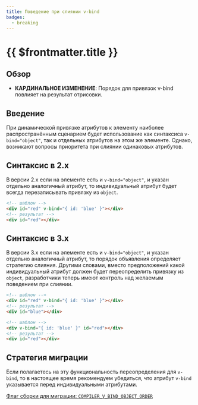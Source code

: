 ```yaml
---
title: Поведение при слиянии v-bind
badges:
  - breaking
---
```


# {{ $frontmatter.title }} <MigrationBadges :badges="$frontmatter.badges" />

## Обзор

- **КАРДИНАЛЬНОЕ ИЗМЕНЕНИЕ**: Порядок для привязок v-bind повлияет на результат отрисовки.

## Введение

При динамической привязке атрибутов к элементу наиболее распространённым сценарием будет использование как синтаксиса `v-bind="object"`, так и отдельных атрибутов на этом же элементе. Однако, возникают вопросы приоритета при слиянии одинаковых атрибутов.

## Синтаксис в 2.x

В версии 2.x если на элементе есть и `v-bind="object"`, и указан отдельно аналогичный атрибут, то индивидуальный атрибут будет всегда перезаписывать привязку из `object`.

```html
<!-- шаблон -->
<div id="red" v-bind="{ id: 'blue' }"></div>
<!-- результат -->
<div id="red"></div>
```

## Синтаксис в 3.x

В версии 3.x если на элементе есть и `v-bind="object"`, и указан отдельно аналогичный атрибут, то порядок объявления определяет стратегию слияния. Другими словами, вместо предположений какой индивидуальный атрибут должен будет переопределить привязку из `object`, разработчики теперь имеют контроль над желаемым поведением при слиянии.

```html
<!-- шаблон -->
<div id="red" v-bind="{ id: 'blue' }"></div>
<!-- результат -->
<div id="blue"></div>

<!-- шаблон -->
<div v-bind="{ id: 'blue' }" id="red"></div>
<!-- результат -->
<div id="red"></div>
```

## Стратегия миграции

Если полагаетесь на эту функциональность переопределения для `v-bind`, то в настоящее время рекомендуем убедиться, что атрибут `v-bind` указывается перед индивидуальными атрибутами.

[Флаг сборки для миграции: `COMPILER_V_BIND_OBJECT_ORDER`](../migration-build.html#compat-configuration)

